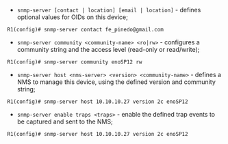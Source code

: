 - `snmp-server [contact | location] [email | location]` - defines optional values for OIDs on this device;
```IOS
R1(config)# snmp-server contact fe_pinedo@gmail.com
```

- `snmp-server community <community-name> <ro|rw>` - configures a community string and the access level (read-only or read/write);
```IOS
R1(config)# snmp-server community enoSP12 rw
```

- `snmp-server host <nms-server> <version> <community-name>` - defines a NMS to manage this device, using the defined version and community string;
```IOS
R1(config)# snmp-server host 10.10.10.27 version 2c enoSP12
```

- `snmp-server enable traps <traps>` - enable the defined trap events to be captured and sent to the NMS;
```IOS
R1(config)# snmp-server host 10.10.10.27 version 2c enoSP12
```